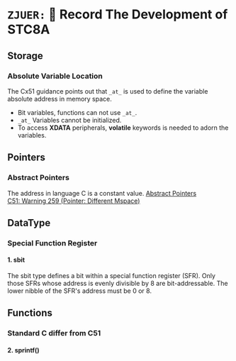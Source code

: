 # `ZJUER:` :rocket: Record The Development of STC8A

## Storage
### Absolute Variable Location
The Cx51 guidance points out that `_at_` is used to define the variable absolute address in memory space. 
- Bit variables, functions can not use `_at_`.
- `_at_` Variables cannot be initialized.
- To access **XDATA** peripherals, **volatile** keywords is needed to adorn the variables.

## Pointers
### Abstract Pointers
The address in language C is a constant value.
[Abstract Pointers](https://www.keil.com/support/man/docs/c51/c51_le_abstractptrs.htm) \
[C51: Warning 259 (Pointer: Different Mspace)](https://www.keil.com/support/docs/832.htm)

## DataType
### Special Function Register
#### 1. sbit 
The sbit type defines a bit within a special function register (SFR). Only those SFRs whose address is evenly divisible by 8 are bit-addressable. The lower nibble of the SFR's address must be 0 or 8.

## Functions
### Standard C differ from C51
#### 2. sprintf()